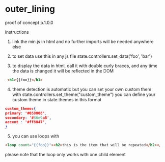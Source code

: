# outer_lining

proof of concept p.1.0.0

instructions 
1. link the min.js in html and no further imports will be needed anywhere else

2. to set data use this in any js file 
    state.controllers.set_data('foo', 'bar')

3. to display the data in html, call it with double curly braces, and any time the data is changed it will be reflected in the DOM   
~~~HTML
 <h1>{{foo}}</h1>
~~~
       

4. theme detection is automatic but you can set your own custom them with 
  state.controllers.set_theme("custom_theme")
  you can define your custom theme in state.themes in this format
~~~JSON
custom_theme:{
primary: '#050808',
secondary: '#86e9a5',
accent : '#ff8847',
}
~~~

5. you can use loops with 
~~~HTML
<loop count="{{foo}}"><h2>this is the item that will be repeated</h2></loop>
~~~


please note that the loop only works with one child element

